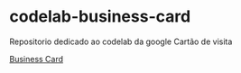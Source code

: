 # codelab-business-card
Repositorio dedicado ao codelab da google Cartão de visita  


[Business Card](https://developer.android.com/codelabs/basic-android-kotlin-compose-business-card?authuser=1&hl=pt-br&continue=https%3A%2F%2Fdeveloper.android.com%2Fcourses%2Fpathways%2Fandroid-basics-compose-unit-1-pathway-3%3Fhl%3Dpt-br%26authuser%3D1%23codelab-https%3A%2F%2Fdeveloper.android.com%2Fcodelabs%2Fbasic-android-kotlin-compose-business-card#1)
